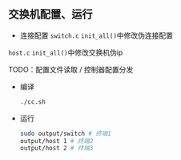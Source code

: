 ## 交换机配置、运行

- 连接配置
 `switch.c` `init_all()`中修改伪连接配置

 `host.c` `init_all()`中修改交换机伪ip
 
 TODO：配置文件读取 / 控制器配置分发

- 编译
    ``` bash
    ./cc.sh
    ```
- 运行
    ``` bash
    sudo output/switch # 终端1
    output/host 1 # 终端2
    output/host 2 # 终端3
    ```